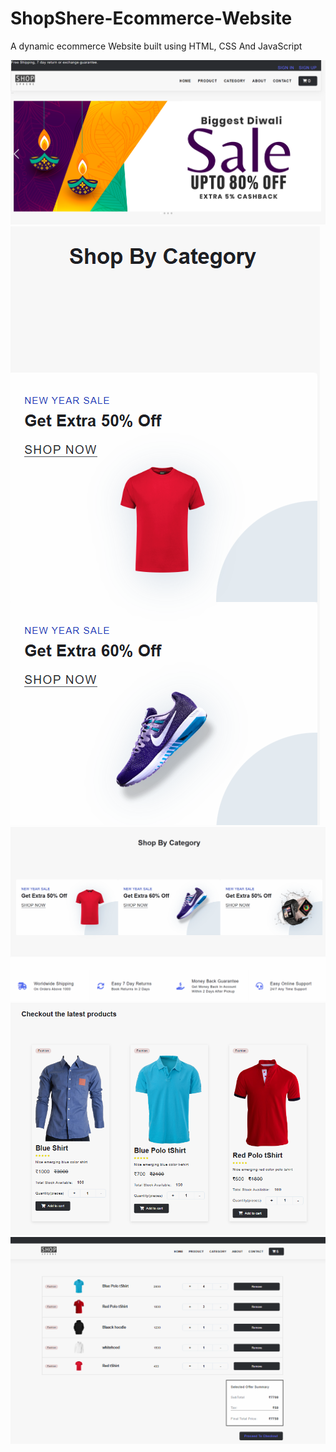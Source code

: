 # ShopShere-Ecommerce-Website
A dynamic ecommerce Website built using HTML, CSS And JavaScript

<img src="./ss/ecom.png">

<img src="./ss/ecom 2.png">

<img src="./ss/ecom 3.png">

<img src="./ss/ecom 4.png">

<img src="./ss/ecom5.png">



